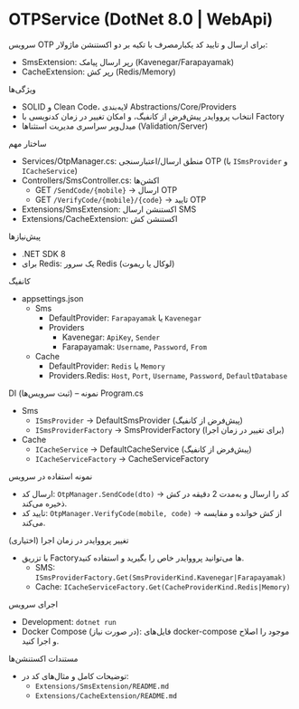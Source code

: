 # OTPService (DotNet 8.0 | WebApi)

سرویس OTP برای ارسال و تایید کد یکبارمصرف با تکیه بر دو اکستنشن ماژولار:
- SmsExtension: رپر ارسال پیامک (Kavenegar/Farapayamak)
- CacheExtension: رپر کش (Redis/Memory)

ویژگی‌ها
- SOLID و Clean Code، لایه‌بندی Abstractions/Core/Providers
- انتخاب پرووایدر پیش‌فرض از کانفیگ، و امکان تغییر در زمان کدنویسی با Factory
- میدل‌ویر سراسری مدیریت استثناها (Validation/Server)

ساختار مهم
- Services/OtpManager.cs: منطق ارسال/اعتبارسنجی OTP (با `ISmsProvider` و `ICacheService`)
- Controllers/SmsController.cs: اکشن‌ها
  - GET `/SendCode/{mobile}` → ارسال OTP
  - GET `/VerifyCode/{mobile}/{code}` → تایید OTP
- Extensions/SmsExtension: اکستنشن ارسال SMS
- Extensions/CacheExtension: اکستنشن کش

پیش‌نیازها
- .NET SDK 8
- برای Redis: یک سرور Redis (لوکال یا ریموت)

کانفیگ
- appsettings.json
  - Sms
    - DefaultProvider: `Farapayamak` یا `Kavenegar`
    - Providers
      - Kavenegar: `ApiKey`, `Sender`
      - Farapayamak: `Username`, `Password`, `From`
  - Cache
    - DefaultProvider: `Redis` یا `Memory`
    - Providers.Redis: `Host`, `Port`, `Username`, `Password`, `DefaultDatabase`

DI (ثبت سرویس‌ها) – نمونه Program.cs
- Sms
  - `ISmsProvider` → DefaultSmsProvider (پیش‌فرض از کانفیگ)
  - `ISmsProviderFactory` → SmsProviderFactory (برای تغییر در زمان اجرا)
- Cache
  - `ICacheService` → DefaultCacheService (پیش‌فرض از کانفیگ)
  - `ICacheServiceFactory` → CacheServiceFactory

نمونه استفاده در سرویس
- ارسال کد: `OtpManager.SendCode(dto)` → کد را ارسال و به‌مدت 2 دقیقه در کش ذخیره می‌کند.
- تایید کد: `OtpManager.VerifyCode(mobile, code)` → از کش خوانده و مقایسه می‌کند.

تغییر پرووایدر در زمان اجرا (اختیاری)
- با تزریق Factory‌ها می‌توانید پرووایدر خاص را بگیرید و استفاده کنید.
  - SMS: `ISmsProviderFactory.Get(SmsProviderKind.Kavenegar|Farapayamak)`
  - Cache: `ICacheServiceFactory.Get(CacheProviderKind.Redis|Memory)`

اجرای سرویس
- Development: `dotnet run`
- Docker Compose (در صورت نیاز): فایل‌های docker-compose موجود را اصلاح و اجرا کنید.

مستندات اکستنشن‌ها
- توضیحات کامل و مثال‌های کد در:
  - `Extensions/SmsExtension/README.md`
  - `Extensions/CacheExtension/README.md`
